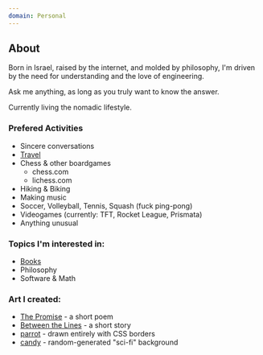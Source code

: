 ```yaml
---
domain: Personal
---
```


<script lang="ts">
	import PersonalPage from '$lib/PersonalPage.svx';
</script>

<PersonalPage>

## About

Born in Israel, raised by the internet, and molded by philosophy, I'm driven by the need for understanding and the love of engineering.

Ask me anything, as long as you truly want to know the answer.

Currently living the nomadic lifestyle.

### Prefered Activities

- Sincere conversations
- [Travel](/travel)
- Chess & other boardgames
	- chess.com
	- lichess.com
- Hiking & Biking
- Making music
- Soccer, Volleyball, Tennis, Squash (fuck ping-pong)
- Videogames (currently: TFT, Rocket League, Prismata)
- Anything unusual

### Topics I'm interested in:

- [Books](/books)
- Philosophy
- Software & Math

### Art I created:
- [The Promise](/the_promise) - a short poem
- [Between the Lines](/Between_the_Lines.pdf) - a short story
- [parrot](/parrot) - drawn entirely with CSS borders
- [candy](/candybg.html) - random-generated "sci-fi" background

<!--
- drawings?
- webart
	- parrot
	- candy
-->

</PersonalPage>
